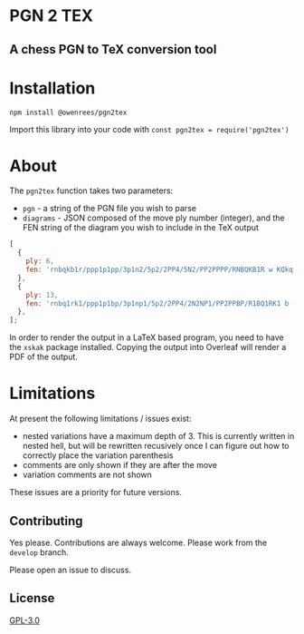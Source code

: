 # PGN 2 TEX

## A chess PGN to TeX conversion tool

# Installation
`npm install @owenrees/pgn2tex`

Import this library into your code with `const pgn2tex = require('pgn2tex')`

# About
The `pgn2tex` function takes two parameters:
- `pgn` - a string of the PGN file you wish to parse
- `diagrams` - JSON composed of the move ply number (integer), and the FEN string of the diagram you wish to include in the TeX output

```js
[
  {
    ply: 6,
    fen: 'rnbqkb1r/ppp1p1pp/3p1n2/5p2/2PP4/5N2/PP2PPPP/RNBQKB1R w KQkq - 2 4',
  },
  {
    ply: 13,
    fen: 'rnbq1rk1/ppp1p1bp/3p1np1/5p2/2PP4/2N2NP1/PP2PPBP/R1BQ1RK1 b - - 5 7',
  },
];
```

In order to render the output in a LaTeX based program, you need to have the `xskak` package installed. Copying the output into Overleaf will render a PDF of the output.

# Limitations
At present the following limitations / issues exist:
- nested variations have a maximum depth of 3. This is currently written in nested hell, but will be rewritten recusively once I can figure out how to correctly place the variation parenthesis
- comments are only shown if they are after the move
- variation comments are not shown

These issues are a priority for future versions.

## Contributing
Yes please. Contributions are always welcome. Please work from the `develop` branch.

Please open an issue to discuss.

## License
[GPL-3.0](https://choosealicense.com/licenses/gpl-3.0/)
